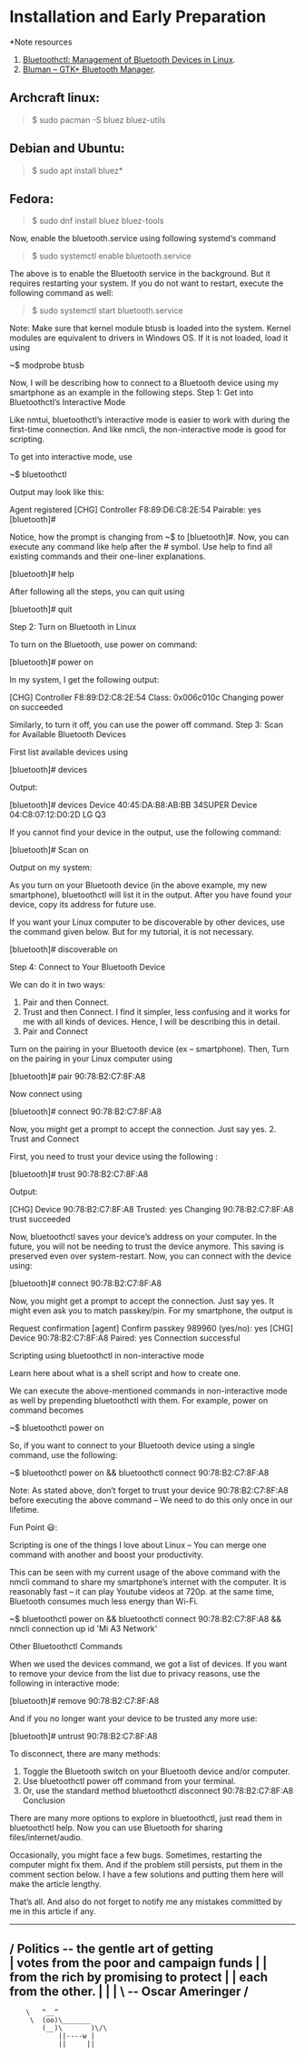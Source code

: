 # Installation and Early Preparation

*Note resources

1. [Bluetoothctl: Management of Bluetooth Devices in Linux](http://tinyurl.com/22rnw4uq).
2. [Bluman – GTK+ Bluetooth Manager](http://tinyurl.com/2589zo79).

## Archcraft linux:

> $ sudo pacman -S bluez bluez-utils        

## Debian and Ubuntu:

> $ sudo apt install bluez*

## Fedora:

> $  sudo dnf install bluez bluez-tools

Now, enable the bluetooth.service using following systemd‘s command

> $ sudo systemctl enable bluetooth.service

The above is to enable the Bluetooth service in the background. But it requires restarting your system. If you do not want to restart, execute the following command as well:

> $ sudo systemctl start bluetooth.service

Note: Make sure that kernel module btusb is loaded into the system. Kernel modules are equivalent to drivers in Windows OS. If it is not loaded, load it using

~$ modprobe btusb

Now, I will be describing how to connect to a Bluetooth device using my smartphone as an example in the following steps.
Step 1: Get into Bluetoothctl’s Interactive Mode

Like nmtui, bluetoothctl’s interactive mode is easier to work with during the first-time connection. And like nmcli, the non-interactive mode is good for scripting.

To get into interactive mode, use

~$ bluetoothctl

Output may look like this:

Agent registered
[CHG] Controller F8:89:D6:C8:2E:54 Pairable: yes
[bluetooth]# 

Notice, how the prompt is changing from ~$ to [bluetooth]#. Now, you can execute any command like help after the # symbol. Use help to find all existing commands and their one-liner explanations.

[bluetooth]# help

After following all the steps, you can quit using

[bluetooth]# quit

Step 2: Turn on Bluetooth in Linux

To turn on the Bluetooth, use power on command:

[bluetooth]# power on

In my system, I get the following output:

[CHG] Controller F8:89:D2:C8:2E:54 Class: 0x006c010c
Changing power on succeeded

Similarly, to turn it off, you can use the power off command.
Step 3: Scan for Available Bluetooth Devices

First list available devices using

[bluetooth]# devices

Output:

[bluetooth]# devices
Device 40:45:DA:B8:AB:BB 34SUPER
Device 04:C8:07:12:D0:2D LG Q3

If you cannot find your device in the output, use the following command:

[bluetooth]# Scan on

Output on my system:

As you turn on your Bluetooth device (in the above example, my new smartphone), bluetoothctl will list it in the output. After you have found your device, copy its address for future use.

If you want your Linux computer to be discoverable by other devices, use the command given below. But for my tutorial, it is not necessary.

[bluetooth]# discoverable on

Step 4: Connect to Your Bluetooth Device

We can do it in two ways:
1. Pair and then Connect.
2. Trust and then Connect. I find it simpler, less confusing and it works for me with all kinds of devices. Hence, I will be describing this in detail.
1. Pair and Connect

Turn on the pairing in your Bluetooth device (ex – smartphone). Then, Turn on the pairing in your Linux computer using

[bluetooth]# pair 90:78:B2:C7:8F:A8

Now connect using

[bluetooth]# connect 90:78:B2:C7:8F:A8

Now, you might get a prompt to accept the connection. Just say yes.
2. Trust and Connect

First, you need to trust your device using the following :

[bluetooth]# trust 90:78:B2:C7:8F:A8

Output:

[CHG] Device 90:78:B2:C7:8F:A8 Trusted: yes
Changing 90:78:B2:C7:8F:A8 trust succeeded

Now, bluetoothctl saves your device’s address on your computer. In the future, you will not be needing to trust the device anymore. This saving is preserved even over system-restart. Now, you can connect with the device using:

[bluetooth]# connect 90:78:B2:C7:8F:A8

Now, you might get a prompt to accept the connection. Just say yes. It might even ask you to match passkey/pin. For my smartphone, the output is

Request confirmation
[agent] Confirm passkey 989960 (yes/no): yes
[CHG] Device 90:78:B2:C7:8F:A8 Paired: yes
Connection successful

Scripting using bluetoothctl in non-interactive mode

Learn here about what is a shell script and how to create one.

We can execute the above-mentioned commands in non-interactive mode as well by prepending bluetoothctl with them. For example, power on command becomes

~$ bluetoothctl power on

So, if you want to connect to your Bluetooth device using a single command, use the following:

~$ bluetoothctl power on && bluetoothctl connect 90:78:B2:C7:8F:A8

Note: As stated above, don’t forget to trust your device 90:78:B2:C7:8F:A8 before executing the above command – We need to do this only once in our lifetime.

Fun Point 😃:

Scripting is one of the things I love about Linux – You can merge one command with another and boost your productivity.

This can be seen with my current usage of the above command with the nmcli command to share my smartphone’s internet with the computer. It is reasonably fast – it can play Youtube videos at 720p. at the same time, Bluetooth consumes much less energy than Wi-Fi.

~$ bluetoothctl power on && bluetoothctl connect 90:78:B2:C7:8F:A8 && nmcli connection up id 'Mi A3 Network'

Other Bluetoothctl Commands

When we used the devices command, we got a list of devices. If you want to remove your device from the list due to privacy reasons, use the following in interactive mode:

[bluetooth]# remove 90:78:B2:C7:8F:A8

And if you no longer want your device to be trusted any more use:

[bluetooth]# untrust 90:78:B2:C7:8F:A8

To disconnect, there are many methods:
1. Toggle the Bluetooth switch on your Bluetooth device and/or computer.
2. Use bluetoothctl power off command from your terminal.
3. Or, use the standard method bluetoothctl disconnect 90:78:B2:C7:8F:A8
Conclusion

There are many more options to explore in bluetoothctl, just read them in bluetoothctl help. Now you can use Bluetooth for sharing files/internet/audio.

Occasionally, you might face a few bugs. Sometimes, restarting the computer might fix them. And if the problem still persists, put them in the comment section below. I have a few solutions and putting them here will make the article lengthy.

That’s all. And also do not forget to notify me any mistakes committed by me in this article if any.



 ________________________________________ 
/ Politics -- the gentle art of getting  \
| votes from the poor and campaign funds |
| from the rich by promising to protect  |
| each from the other.                   |
|                                        |
\ -- Oscar Ameringer                     /
 ---------------------------------------- 
        \   ^__^
         \  (oo)\_______
            (__)\       )\/\
                ||----w |
                ||     ||
